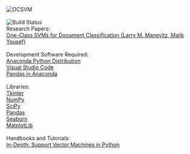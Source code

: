 ![OCSVM](https://ars.els-cdn.com/content/image/1-s2.0-S0031320314002751-gr1.jpg) \
\
![Build Status](http://img.shields.io/travis/badges/badgerbadgerbadger.svg?style=flat-square) \
Research Papers: \
[One-Class SVMs for Document Classification (Larry M. Manevitz, Malik Yousef)](http://www.jmlr.org/papers/volume2/manevitz01a/manevitz01a.pdf) \
\
Development Software Required: \
[Anaconda Python Distribution](https://repo.anaconda.com/archive/Anaconda3-2020.02-Windows-x86_64.exe) \
[Visual Studio Code](https://aka.ms/win32-x64-user-stable) \
[Pandas in Anaconda](https://anaconda.org/anaconda/pandas) \
\
Libraries: \
[Tkinter](https://realpython.com/python-gui-tkinter/) \
[NumPy](https://www.guru99.com/numpy-tutorial.html) \
[SciPy](https://www.guru99.com/scipy-tutorial.html) \
[Pandas](https://www.geeksforgeeks.org/pandas-tutorial/) \
[Seaborn](https://www.datacamp.com/community/tutorials/seaborn-python-tutorial) \
[MatplotLib](https://realpython.com/python-matplotlib-guide/) \
\
Handbooks and Tutorials: \
[In-Depth: Support Vector Machines in Python](https://jakevdp.github.io/PythonDataScienceHandbook/05.07-support-vector-machines.html)
